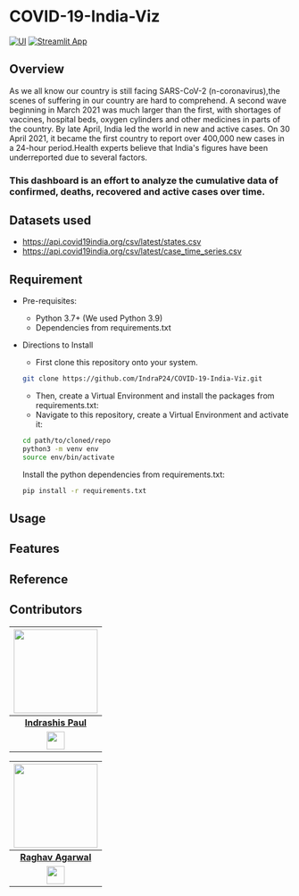 # COVID-19-India-Viz 

[![UI ](https://img.shields.io/badge/Deployed-%20---->-blue?style=for-the-badge&logo=appveyor)](https://share.streamlit.io/indrap24/covid-19-india-viz/main/dashborad.py)
[![Streamlit App](https://static.streamlit.io/badges/streamlit_badge_black_red.svg)](https://share.streamlit.io/indrap24/covid-19-india-viz/main/dashborad.py)


## Overview
As we all know our country is still facing SARS-CoV-2 (n-coronavirus),the scenes of suffering in our country are hard to comprehend. A second wave beginning in March 2021 was much larger than the first, with shortages of vaccines, hospital beds, oxygen cylinders and other medicines in parts of the country. By late April, India led the world in new and active cases. On 30 April 2021, it became the first country to report over 400,000 new cases in a 24-hour period.Health experts believe that India's figures have been underreported due to several factors.

### This dashboard is an effort to analyze the cumulative data of confirmed, deaths, recovered and active cases over time.



## Datasets used
- https://api.covid19india.org/csv/latest/states.csv
- https://api.covid19india.org/csv/latest/case_time_series.csv

## Requirement
  
* Pre-requisites:
	-  Python 3.7+ (We used Python 3.9)
	-  Dependencies from requirements.txt
* Directions to Install

   - First clone this repository onto your system.<br>
   ```bash
   git clone https://github.com/IndraP24/COVID-19-India-Viz.git
   ```
   - Then, create a Virtual Environment and install the packages from requirements.txt: <br>
   - Navigate to this repository, create a Virtual Environment and activate it: <br>
   ```bash
  cd path/to/cloned/repo
  python3 -m venv env
  source env/bin/activate
  ```
  Install the python dependencies from requirements.txt:
    ```bash
    pip install -r requirements.txt
     ```

## Usage


## Features


## Reference


## Contributors

|                                                                                         <a href="https://github.com/indrap24"><img src="https://avatars.githubusercontent.com/u/64627762?s=400&u=0223a819d07fd06064c40e024e5692e61df6c16d&v=4" width=150px height=150px /></a>                                                                                         |
| :------------------------------------------------------------------------------------------------------------------------------------------------------------------------------------------------------------------------------------------------------------------------------------------------------------------------------------------: |
|                                                                                                                                        **[Indrashis Paul](https://www.linkedin.com/in/indrashis-paul-ba84b6194/)**                                                                                                                                        |
| <a href="https://www.linkedin.com/in/indrashis-paul-ba84b6194/"><img src="https://mpng.subpng.com/20180324/vhe/kisspng-linkedin-computer-icons-logo-social-networking-ser-facebook-5ab6ebfe5f5397.2333748215219374063905.jpg" width="32px" height="32px"></a> |


|                                                                                         <a href="https://github.com/imraghavagr"><img src="https://avatars.githubusercontent.com/u/52325383?v=4" width=150px height=150px /></a>                                                                                         |
| :------------------------------------------------------------------------------------------------------------------------------------------------------------------------------------------------------------------------------------------------------------------------------------------------------------------------------------------: |
|                                                                                                                                        **[Raghav Agarwal](https://www.linkedin.com/in/raghav-a-30b020102/)**                                                                                                                                        |
| <a href="https://www.linkedin.com/in/raghav-a-30b020102/"><img src="https://mpng.subpng.com/20180324/vhe/kisspng-linkedin-computer-icons-logo-social-networking-ser-facebook-5ab6ebfe5f5397.2333748215219374063905.jpg" width="32px" height="32px"></a> |
